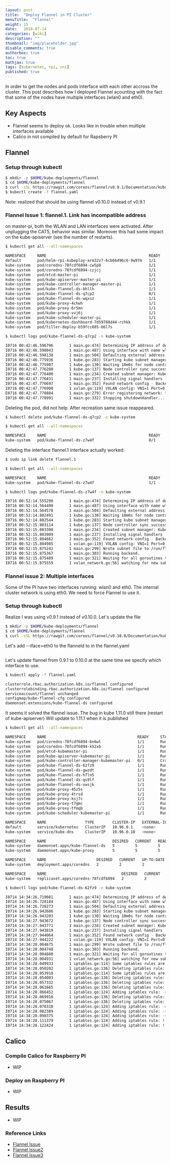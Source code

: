 ```yaml
---
layout: post
title:  "Deploy Flannel in PI Cluster"
menuTitle:  "Flannel"
weight: 15
date:   2018-07-14
categories: [wiki]
description: ""
thumbnail: "img/placeholder.jpg"
disable_comments: true
authorbox: true
toc: true
mathjax: true
tags: [kubernetes, rpi, cni]
published: true
---
```


In order to get the nodes and pods interface with each other accross the cluster.
This post describes how I deployed Flannel acounting with the fact that some of the
nodes have multiple interfaces (wlan0 and eth0).

<!--more-->

## Key Aspects

- Flannel seems to deploy ok. Looks like in trouble when multiple interfaces available
- Calico in not compiled by default for Rapsberry PI

## Flannel

### Setup through kubectl

```bash
$ mkdir -p $HOME/kube-deployments/flannel
$ cd $HOME/kube-deployments/flannel
$ curl -sSL https://rawgit.com/coreos/flannel/v0.9.1/Documentation/kube-flannel.yml | sed "s/amd64/arm/g" > flannel.yaml
$ kubectl create -f flannel.yaml
```

Note: realized that should be using flannel v0.10.0 instead of v0.9.1

### Flannel Issue 1: flannel.1. Link has incompatible address

on master-pi, both the WLAN and LAN interfaces were activated. After unplugging the CAT5,
behavior was similar. Moreover this had some impact on the kube-apiserver (see the number of restarts).

```bash
$ kubectl get all --all-namespaces

NAMESPACE     NAME                                             READY     STATUS             RESTARTS   AGE
default       pod/helm-rpi-kubeplay-arm32v7-6cb66496c6-9w97m   1/1       Running            0          4h
kube-system   pod/coredns-78fcdf6894-cw5p8                     1/1       Running            15         10d
kube-system   pod/coredns-78fcdf6894-czjcj                     1/1       Running            15         10d
kube-system   pod/etcd-master-pi                               1/1       Running            11         10d
kube-system   pod/kube-apiserver-master-pi                     1/1       Running            599        10d
kube-system   pod/kube-controller-manager-master-pi            1/1       Running            38         10d
kube-system   pod/kube-flannel-ds-bhllh                        1/1       Running            13         9d
kube-system   pod/kube-flannel-ds-q7cp2                        0/1       CrashLoopBackOff   401        9d
kube-system   pod/kube-flannel-ds-wqxsz                        1/1       Running            16         9d
kube-system   pod/kube-proxy-4chwh                             1/1       Running            9          9d
kube-system   pod/kube-proxy-6r5mn                             1/1       Running            5          9d
kube-system   pod/kube-proxy-vvj6j                             1/1       Running            11         10d
kube-system   pod/kube-scheduler-master-pi                     1/1       Running            13         10d
kube-system   pod/kubernetes-dashboard-7d59788d44-rchkk        1/1       Running            20         7d
kube-system   pod/tiller-deploy-b59fcc885-66l7s                1/1       Running            0          6h
```

```bash
$ kubectl logs pod/kube-flannel-ds-q7cp2 -n kube-system

I0716 00:42:46.596796       1 main.go:474] Determining IP address of default interface
I0716 00:42:46.598043       1 main.go:487] Using interface with name wlan0 and address 192.168.1.95
I0716 00:42:46.598138       1 main.go:504] Defaulting external address to interface address (192.168.1.95)
I0716 00:42:46.775936       1 kube.go:283] Starting kube subnet manager
I0716 00:42:46.775907       1 kube.go:130] Waiting 10m0s for node controller to sync
I0716 00:42:47.776280       1 kube.go:137] Node controller sync successful
I0716 00:42:47.776400       1 main.go:234] Created subnet manager: Kubernetes Subnet Manager - master-pi
I0716 00:42:47.776431       1 main.go:237] Installing signal handlers
I0716 00:42:47.776697       1 main.go:352] Found network config - Backend type: vxlan
I0716 00:42:47.776900       1 vxlan.go:119] VXLAN config: VNI=1 Port=0 GBP=false DirectRouting=false
E0716 00:42:47.778884       1 main.go:279] Error registering network: failed to configure interface flannel.1: link has incompatible addresses. Remove additional addresses and try again....
I0716 00:42:47.778991       1 main.go:332] Stopping shutdownHandler...
```

Deleting the pod, did not help. After recreation same issue reappeared.
```bash
$ kubectl delete pod/kube-flannel-ds-q7cp2 -n kube-system
```

```bash
$ kubectl get all --all-namespaces

NAMESPACE     NAME                                             READY     STATUS    RESTARTS   AGE
kube-system   pod/kube-flannel-ds-z7w4f                        0/1       Error     1          17s
```

Deleting the interface flannel.1 interface actually worked:
```bash
$ sudo ip link delete flannel.1
```

```bash
$ kubectl get all --all-namespaces

NAMESPACE     NAME                                             READY     STATUS    RESTARTS   AGE
kube-system   pod/kube-flannel-ds-z7w4f                        1/1       Running   5          3m
```

```bash
$ kubectl logs pod/kube-flannel-ds-z7w4f -n kube-system

I0716 00:52:14.555290       1 main.go:474] Determining IP address of default interface
I0716 00:52:14.564490       1 main.go:487] Using interface with name wlan0 and address 192.168.1.95
I0716 00:52:14.564578       1 main.go:504] Defaulting external address to interface address (192.168.1.95)
I0716 00:52:14.802491       1 kube.go:130] Waiting 10m0s for node controller to sync
I0716 00:52:14.802544       1 kube.go:283] Starting kube subnet manager
I0716 00:52:15.803114       1 kube.go:137] Node controller sync successful
I0716 00:52:15.803308       1 main.go:234] Created subnet manager: Kubernetes Subnet Manager - master-pi
I0716 00:52:15.803909       1 main.go:237] Installing signal handlers
I0716 00:52:15.804662       1 main.go:352] Found network config - Backend type: vxlan
I0716 00:52:15.804985       1 vxlan.go:119] VXLAN config: VNI=1 Port=0 GBP=false DirectRouting=false
I0716 00:52:15.875242       1 main.go:299] Wrote subnet file to /run/flannel/subnet.env
I0716 00:52:15.875367       1 main.go:303] Running backend.
I0716 00:52:15.875489       1 main.go:321] Waiting for all goroutines to exit
I0716 00:52:15.875559       1 vxlan_network.go:56] watching for new subnet leases
```

### Flannel issue 2: Multiple interfaces

Some of the PI have two interfaces running: wlan0 and eth0. The internal cluster network is using eth0.
We need to force Flannel to use it.

### Setup through kubectl

Realize I was using v0.9.1 instead of v0.10.0. Let's update the file
```bash
$ mkdir -p $HOME/kube-deployments/flannel
$ cd $HOME/kube-deployments/flannel
$ curl -sSL https://rawgit.com/coreos/flannel/v0.10.0/Documentation/kube-flannel.yml | sed "s/amd64/arm/g" > flannel.yaml
```

Let's add --iface=eth0 to the flanneld to in the flannel.yaml
```bash
```

Let's update flannel from 0.9.1 to 0.10.0 at the same time we specify which interface to use.
```bash
$ kubectl apply -f flannel.yaml

clusterrole.rbac.authorization.k8s.io/flannel configured
clusterrolebinding.rbac.authorization.k8s.io/flannel configured
serviceaccount/flannel unchanged
configmap/kube-flannel-cfg configured
daemonset.extensions/kube-flannel-ds configured
```

It seems it solved the flannel issue. The bug in kube 1.11.0 still there (restart of kube-apiserver)
Will update to 1.11.1 when it is published
```bash
$ kubectl get all --all-namespaces

NAMESPACE     NAME                                        READY     STATUS             RESTARTS   AGE
kube-system   pod/coredns-78fcdf6894-bn6wl                1/1       Running            0          6d
kube-system   pod/coredns-78fcdf6894-k52xb                1/1       Running            0          6d
kube-system   pod/etcd-kubemaster-pi                      1/1       Running            3          6d
kube-system   pod/kube-apiserver-kubemaster-pi            1/1       Running            3          6d
kube-system   pod/kube-controller-manager-kubemaster-pi   0/1       CrashLoopBackOff   1740       6d
kube-system   pod/kube-flannel-ds-62fz9                   1/1       Running            984        6d
kube-system   pod/kube-flannel-ds-gwzdt                   1/1       Running            0          6d
kube-system   pod/kube-flannel-ds-h7ln5                   1/1       Running            0          6d
kube-system   pod/kube-flannel-ds-qs9lf                   1/1       Running            0          6d
kube-system   pod/kube-flannel-ds-vwsjk                   1/1       Running            0          6d
kube-system   pod/kube-proxy-45z5s                        1/1       Running            0          6d
kube-system   pod/kube-proxy-4trsd                        1/1       Running            0          6d
kube-system   pod/kube-proxy-ksj7c                        1/1       Running            4          6d
kube-system   pod/kube-proxy-t7gmc                        1/1       Running            0          6d
kube-system   pod/kube-proxy-tfmqb                        1/1       Running            0          6d
kube-system   pod/kube-scheduler-kubemaster-pi            1/1       Running            4          6d

NAMESPACE     NAME                 TYPE        CLUSTER-IP   EXTERNAL-IP   PORT(S)         AGE
default       service/kubernetes   ClusterIP   10.96.0.1    <none>        443/TCP         6d
kube-system   service/kube-dns     ClusterIP   10.96.0.10   <none>        53/UDP,53/TCP   6d

NAMESPACE     NAME                             DESIRED   CURRENT   READY     UP-TO-DATE   AVAILABLE   NODE SELECTOR                 AGE
kube-system   daemonset.apps/kube-flannel-ds   5         5         5         5            5           beta.kubernetes.io/arch=arm   6d
kube-system   daemonset.apps/kube-proxy        5         5         5         5            5           beta.kubernetes.io/arch=arm   6d

NAMESPACE     NAME                      DESIRED   CURRENT   UP-TO-DATE   AVAILABLE   AGE
kube-system   deployment.apps/coredns   2         2         2            2           6d

NAMESPACE     NAME                                 DESIRED   CURRENT   READY     AGE
kube-system   replicaset.apps/coredns-78fcdf6894   2         2         2         6d
```


```bash
$ kubectl logs pod/kube-flannel-ds-62fz9 -n kube-system

I0714 14:34:26.719081       1 main.go:474] Determining IP address of default interface
I0714 14:34:26.728184       1 main.go:487] Using interface with name wlan0 and address 192.168.1.94
I0714 14:34:26.728273       1 main.go:504] Defaulting external address to interface address (192.168.1.94)
I0714 14:34:26.942686       1 kube.go:283] Starting kube subnet manager
I0714 14:34:26.943203       1 kube.go:130] Waiting 10m0s for node controller to sync
I0714 14:34:27.943672       1 kube.go:137] Node controller sync successful
I0714 14:34:27.943771       1 main.go:234] Created subnet manager: Kubernetes Subnet Manager - kubemaster-pi
I0714 14:34:27.943819       1 main.go:237] Installing signal handlers
I0714 14:34:27.944064       1 main.go:352] Found network config - Backend type: vxlan
I0714 14:34:27.944222       1 vxlan.go:119] VXLAN config: VNI=1 Port=0 GBP=false DirectRouting=false
I0714 14:34:28.004675       1 main.go:299] Wrote subnet file to /run/flannel/subnet.env
I0714 14:34:28.004748       1 main.go:303] Running backend.
I0714 14:34:28.004880       1 main.go:321] Waiting for all goroutines to exit
I0714 14:34:28.004931       1 vxlan_network.go:56] watching for new subnet leases
I0714 14:34:28.049933       1 iptables.go:114] Some iptables rules are missing; deleting and recreating rules
I0714 14:34:28.050202       1 iptables.go:136] Deleting iptables rule: -s 10.244.0.0/16 -j ACCEPT
I0714 14:34:28.053918       1 iptables.go:114] Some iptables rules are missing; deleting and recreating rules
I0714 14:34:28.054003       1 iptables.go:136] Deleting iptables rule: -s 10.244.0.0/16 -d 10.244.0.0/16 -j RETURN
I0714 14:34:28.057332       1 iptables.go:136] Deleting iptables rule: -d 10.244.0.0/16 -j ACCEPT
I0714 14:34:28.061665       1 iptables.go:136] Deleting iptables rule: -s 10.244.0.0/16 ! -d 224.0.0.0/4 -j MASQUERADE
I0714 14:34:28.066452       1 iptables.go:124] Adding iptables rule: -s 10.244.0.0/16 -j ACCEPT
I0714 14:34:28.069910       1 iptables.go:136] Deleting iptables rule: ! -s 10.244.0.0/16 -d 10.244.0.0/24 -j RETURN
I0714 14:34:28.075067       1 iptables.go:136] Deleting iptables rule: ! -s 10.244.0.0/16 -d 10.244.0.0/16 -j MASQUERADE
I0714 14:34:28.078310       1 iptables.go:124] Adding iptables rule: -d 10.244.0.0/16 -j ACCEPT
I0714 14:34:28.082389       1 iptables.go:124] Adding iptables rule: -s 10.244.0.0/16 -d 10.244.0.0/16 -j RETURN
I0714 14:34:28.098375       1 iptables.go:124] Adding iptables rule: -s 10.244.0.0/16 ! -d 224.0.0.0/4 -j MASQUERADE
I0714 14:34:28.111379       1 iptables.go:124] Adding iptables rule: ! -s 10.244.0.0/16 -d 10.244.0.0/24 -j RETURN
I0714 14:34:28.122424       1 iptables.go:124] Adding iptables rule: ! -s 10.244.0.0/16 -d 10.244.0.0/16 -j MASQUERADE
```

## Calico

### Compile Calico for Raspberry PI

- WIP

### Deploy on Raspberry PI

- WIP


## Results

- WIP

### Reference Links

- [Flannel Issue](https://github.com/coreos/flannel/issues/883)
- [Flannel Issue2](https://stackoverflow.com/questions/47845739/configuring-flannel-to-use-a-non-default-interface-in-kubernetes)
- [Flannel Issue3](https://github.com/coreos/flannel/issues/620)

